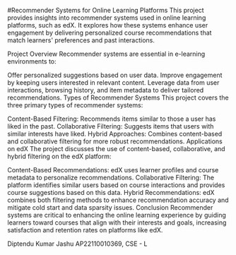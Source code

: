 #Recommender Systems for Online Learning Platforms
This project provides insights into recommender systems used in online learning platforms, such as edX. It explores how these systems enhance user engagement by delivering personalized course recommendations that match learners' preferences and past interactions.

Project Overview
Recommender systems are essential in e-learning environments to:

Offer personalized suggestions based on user data.
Improve engagement by keeping users interested in relevant content.
Leverage data from user interactions, browsing history, and item metadata to deliver tailored recommendations.
Types of Recommender Systems
This project covers the three primary types of recommender systems:

Content-Based Filtering: Recommends items similar to those a user has liked in the past.
Collaborative Filtering: Suggests items that users with similar interests have liked.
Hybrid Approaches: Combines content-based and collaborative filtering for more robust recommendations.
Applications on edX
The project discusses the use of content-based, collaborative, and hybrid filtering on the edX platform:

Content-Based Recommendations: edX uses learner profiles and course metadata to personalize recommendations.
Collaborative Filtering: The platform identifies similar users based on course interactions and provides course suggestions based on this data.
Hybrid Recommendations: edX combines both filtering methods to enhance recommendation accuracy and mitigate cold start and data sparsity issues.
Conclusion
Recommender systems are critical to enhancing the online learning experience by guiding learners toward courses that align with their interests and goals, increasing satisfaction and retention rates on platforms like edX.


Diptendu Kumar Jashu
AP22110010369, CSE - L

